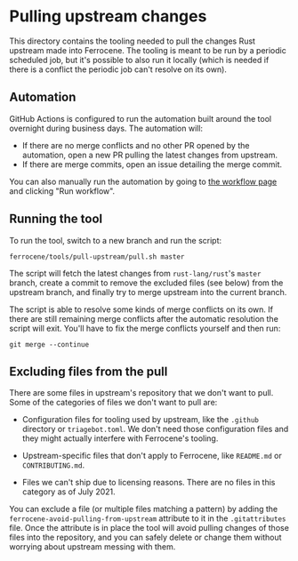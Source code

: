 <!-- SPDX-License-Identifier: MIT OR Apache-2.0 -->
<!-- SPDX-FileCopyrightText: The Ferrocene Developers -->

# Pulling upstream changes

This directory contains the tooling needed to pull the changes Rust upstream
made into Ferrocene. The tooling is meant to be run by a periodic scheduled
job, but it's possible to also run it locally (which is needed if there is a
conflict the periodic job can't resolve on its own).

## Automation

GitHub Actions is configured to run the automation built around the tool
overnight during business days. The automation will:

* If there are no merge conflicts and no other PR opened by the automation,
  open a new PR pulling the latest changes from upstream.
* If there are merge commits, open an issue detailing the merge commit.

You can also manually run the automation by going to [the workflow
page][workflow] and clicking "Run workflow".

[workflow]: https://github.com/ferrocene/ferrocene/actions/workflows/automation-pull-upstream.yml

## Running the tool

To run the tool, switch to a new branch and run the script:

```
ferrocene/tools/pull-upstream/pull.sh master
```

The script will fetch the latest changes from `rust-lang/rust`'s `master`
branch, create a commit to remove the excluded files (see below) from the
upstream branch, and finally try to merge upstream into the current branch.

The script is able to resolve some kinds of merge conflicts on its own. If
there are still remaining merge conflicts after the automatic resolution the
script will exit. You'll have to fix the merge conflicts yourself and then run:

```
git merge --continue
```

## Excluding files from the pull

There are some files in upstream's repository that we don't want to pull. Some
of the categories of files we don't want to pull are:

* Configuration files for tooling used by upstream, like the `.github`
  directory or `triagebot.toml`. We don't need those configuration files and
  they might actually interfere with Ferrocene's tooling.

* Upstream-specific files that don't apply to Ferrocene, like `README.md`
  or `CONTRIBUTING.md`.

* Files we can't ship due to licensing reasons. There are no files in this
  category as of July 2021.

You can exclude a file (or multiple files matching a pattern) by adding the
`ferrocene-avoid-pulling-from-upstream` attribute to it in the `.gitattributes`
file. Once the attribute is in place the tool will avoid pulling changes of
those files into the repository, and you can safely delete or change them
without worrying about upstream messing with them.
